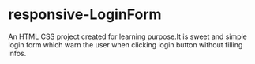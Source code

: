 # responsive-LoginForm
An HTML CSS project created for learning purpose.It is sweet and simple login form which warn the user when clicking login button without filling infos. 
